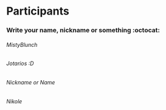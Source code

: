 # Participants
### Write your name, nickname or something :octocat:

###### MistyBlunch

###### Jotarios :D

###### Nickname or Name

###### Nikole
